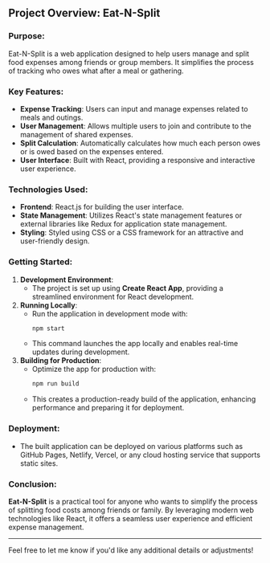 ## Project Overview: **Eat-N-Split**

### Purpose:  
Eat-N-Split is a web application designed to help users manage and split food expenses among friends or group members. It simplifies the process of tracking who owes what after a meal or gathering.

### Key Features:
- **Expense Tracking**: Users can input and manage expenses related to meals and outings.
- **User Management**: Allows multiple users to join and contribute to the management of shared expenses.
- **Split Calculation**: Automatically calculates how much each person owes or is owed based on the expenses entered.
- **User Interface**: Built with React, providing a responsive and interactive user experience.

### Technologies Used:
- **Frontend**: React.js for building the user interface.
- **State Management**: Utilizes React's state management features or external libraries like Redux for application state management.
- **Styling**: Styled using CSS or a CSS framework for an attractive and user-friendly design.

### Getting Started:
1. **Development Environment**:
   - The project is set up using **Create React App**, providing a streamlined environment for React development.
2. **Running Locally**:
   - Run the application in development mode with:
     ```bash
     npm start
     ```
   - This command launches the app locally and enables real-time updates during development.
3. **Building for Production**:
   - Optimize the app for production with:
     ```bash
     npm run build
     ```
   - This creates a production-ready build of the application, enhancing performance and preparing it for deployment.

### Deployment:
- The built application can be deployed on various platforms such as GitHub Pages, Netlify, Vercel, or any cloud hosting service that supports static sites.

### Conclusion:
**Eat-N-Split** is a practical tool for anyone who wants to simplify the process of splitting food costs among friends or family. By leveraging modern web technologies like React, it offers a seamless user experience and efficient expense management.

--- 

Feel free to let me know if you'd like any additional details or adjustments!
